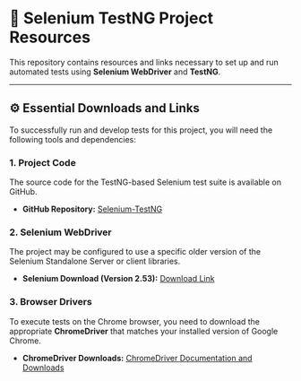 # 🚀 Selenium TestNG Project Resources

This repository contains resources and links necessary to set up and run automated tests using **Selenium WebDriver** and **TestNG**.

***

## ⚙️ Essential Downloads and Links

To successfully run and develop tests for this project, you will need the following tools and dependencies:

### 1. Project Code

The source code for the TestNG-based Selenium test suite is available on GitHub.

* **GitHub Repository:** [Selenium-TestNG](https://github.com/girijageddavalasa/Selenium-TestNG)

### 2. Selenium WebDriver

The project may be configured to use a specific older version of the Selenium Standalone Server or client libraries.

* **Selenium Download (Version 2.53):** [Download Link](https://selenium-release.storage.googleapis.com/index.html?path=2.53%2F)

### 3. Browser Drivers

To execute tests on the Chrome browser, you need to download the appropriate **ChromeDriver** that matches your installed version of Google Chrome.

* **ChromeDriver Downloads:** [ChromeDriver Documentation and Downloads](https://developer.chrome.com/docs/chromedriver/downloads)
